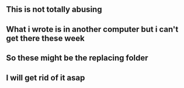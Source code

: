 ## This is not totally abusing
## What i wrote is in another computer but i can't get there these week
## So these might be the replacing folder
## I will get rid of it asap
